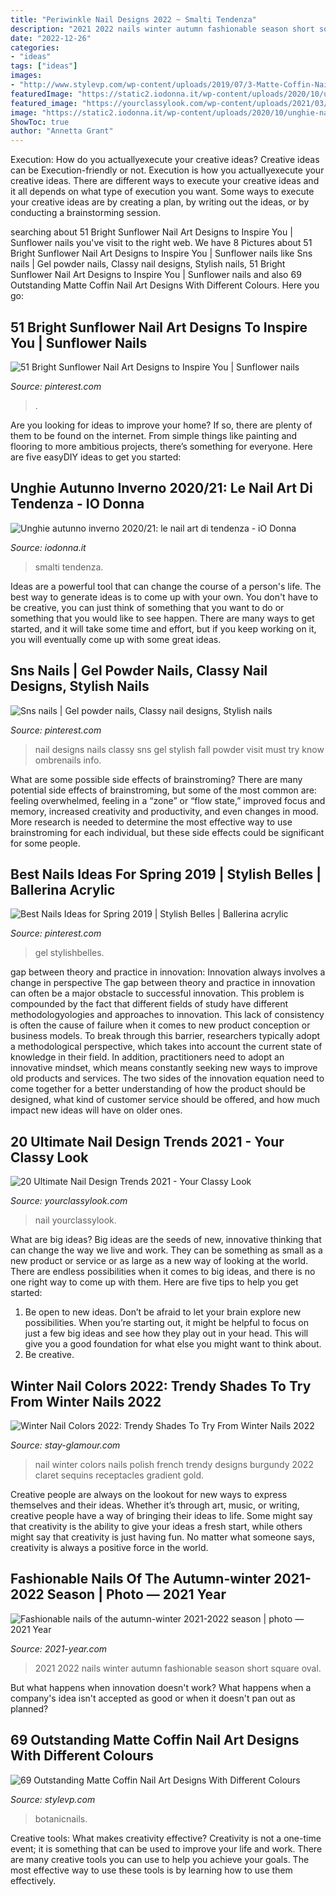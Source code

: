 ```yaml
---
title: "Periwinkle Nail Designs 2022 ~ Smalti Tendenza"
description: "2021 2022 nails winter autumn fashionable season short square oval"
date: "2022-12-26"
categories:
- "ideas"
tags: ["ideas"]
images:
- "http://www.stylevp.com/wp-content/uploads/2019/07/3-Matte-Coffin-Nail-Art-Designs.jpg"
featuredImage: "https://static2.iodonna.it/wp-content/uploads/2020/10/unghie-nail-art-autunno-inverno-2020-21.jpg?v=1594066"
featured_image: "https://yourclassylook.com/wp-content/uploads/2021/03/IMG_2707.jpg"
image: "https://static2.iodonna.it/wp-content/uploads/2020/10/unghie-nail-art-autunno-inverno-2020-21.jpg?v=1594066"
ShowToc: true
author: "Annetta Grant"
---
```



Execution: How do you actuallyexecute your creative ideas?
Creative ideas can be Execution-friendly or not. Execution is how you actuallyexecute your creative ideas. There are different ways to execute your creative ideas and it all depends on what type of execution you want. Some ways to execute your creative ideas are by creating a plan, by writing out the ideas, or by conducting a brainstorming session.

	

		
searching about 51 Bright Sunflower Nail Art Designs to Inspire You | Sunflower nails you've visit to the right web. We have 8 Pictures about 51 Bright Sunflower Nail Art Designs to Inspire You | Sunflower nails like Sns nails | Gel powder nails, Classy nail designs, Stylish nails, 51 Bright Sunflower Nail Art Designs to Inspire You | Sunflower nails and also 69 Outstanding Matte Coffin Nail Art Designs With Different Colours. Here you go:
		
    
## 51 Bright Sunflower Nail Art Designs To Inspire You | Sunflower Nails

<img loading=lazy src="https://i.pinimg.com/736x/ae/b7/20/aeb72086c77f7c76fc00dc94ef3b9cfb.jpg" onerror="this.onerror=null;this.src='https://tse1.mm.bing.net/th?id=OIP.HEeeyotAFftWZHfAZNmCnAHaJu&amp;pid=15.1';" alt="51 Bright Sunflower Nail Art Designs to Inspire You | Sunflower nails">

_Source: pinterest.com_

>. 

	

Are you looking for ideas to improve your home? If so, there are plenty of them to be found on the internet. From simple things like painting and flooring to more ambitious projects, there’s something for everyone. Here are five easyDIY ideas to get you started: 

    
## Unghie Autunno Inverno 2020/21: Le Nail Art Di Tendenza - IO Donna

<img loading=lazy src="https://static2.iodonna.it/wp-content/uploads/2020/10/unghie-nail-art-autunno-inverno-2020-21.jpg?v=1594066" onerror="this.onerror=null;this.src='https://tse4.mm.bing.net/th?id=OIP.4SDMQRNpqm5fgegoUXMTGAHaEk&amp;pid=15.1';" alt="Unghie autunno inverno 2020/21: le nail art di tendenza - iO Donna">

_Source: iodonna.it_

>smalti tendenza. 

	

Ideas are a powerful tool that can change the course of a person's life. The best way to generate ideas is to come up with your own. You don't have to be creative, you can just think of something that you want to do or something that you would like to see happen. There are many ways to get started, and it will take some time and effort, but if you keep working on it, you will eventually come up with some great ideas.

    
## Sns Nails | Gel Powder Nails, Classy Nail Designs, Stylish Nails

<img loading=lazy src="https://i.pinimg.com/736x/09/fa/bd/09fabd253c9afabe349124818c7acda8.jpg" onerror="this.onerror=null;this.src='https://tse2.mm.bing.net/th?id=OIP.hqg-MsfU0QCxTz84YOyTxQHaNK&amp;pid=15.1';" alt="Sns nails | Gel powder nails, Classy nail designs, Stylish nails">

_Source: pinterest.com_

>nail designs nails classy sns gel stylish fall powder visit must try know ombrenails info. 

	

What are some possible side effects of brainstroming?
There are many potential side effects of brainstroming, but some of the most common are: feeling overwhelmed, feeling in a “zone” or “flow state,” improved focus and memory, increased creativity and productivity, and even changes in mood. More research is needed to determine the most effective way to use brainstroming for each individual, but these side effects could be significant for some people.

    
## Best Nails Ideas For Spring 2019 | Stylish Belles | Ballerina Acrylic

<img loading=lazy src="https://i.pinimg.com/736x/d4/a4/5a/d4a45a996bce7a23b05c11b76da1e8b1.jpg" onerror="this.onerror=null;this.src='https://tse4.mm.bing.net/th?id=OIP.hgpXAnk18nfIU6-WzL5fTQHaJQ&amp;pid=15.1';" alt="Best Nails Ideas for Spring 2019 | Stylish Belles | Ballerina acrylic">

_Source: pinterest.com_

>gel stylishbelles. 

	

gap between theory and practice in innovation: Innovation always involves a change in perspective
The gap between theory and practice in innovation can often be a major obstacle to successful innovation. This problem is compounded by the fact that different fields of study have different methodologyologies and approaches to innovation. This lack of consistency is often the cause of failure when it comes to new product conception or business models. To break through this barrier, researchers typically adopt a methodological perspective, which takes into account the current state of knowledge in their field. In addition, practitioners need to adopt an innovative mindset, which means constantly seeking new ways to improve old products and services. The two sides of the innovation equation need to come together for a better understanding of how the product should be designed, what kind of customer service should be offered, and how much impact new ideas will have on older ones.

    
## 20 Ultimate Nail Design Trends 2021 - Your Classy Look

<img loading=lazy src="https://yourclassylook.com/wp-content/uploads/2021/03/IMG_2707.jpg" onerror="this.onerror=null;this.src='https://tse2.mm.bing.net/th?id=OIP.lcycNZWU6FDajUu0kixggQHaLG&amp;pid=15.1';" alt="20 Ultimate Nail Design Trends 2021 - Your Classy Look">

_Source: yourclassylook.com_

>nail yourclassylook. 

	

What are big ideas?
Big ideas are the seeds of new, innovative thinking that can change the way we live and work. They can be something as small as a new product or service or as large as a new way of looking at the world. There are endless possibilities when it comes to big ideas, and there is no one right way to come up with them. Here are five tips to help you get started: 
1. Be open to new ideas. Don’t be afraid to let your brain explore new possibilities. When you’re starting out, it might be helpful to focus on just a few big ideas and see how they play out in your head. This will give you a good foundation for what else you might want to think about. 
2. Be creative.

    
## Winter Nail Colors 2022: Trendy Shades To Try From Winter Nails 2022

<img loading=lazy src="https://stay-glamour.com/wp-content/uploads/2017/07/winter-nail-colors-winter-nail-polish-colors-nail-art-winter-burgundy.jpg" onerror="this.onerror=null;this.src='https://tse1.mm.bing.net/th?id=OIP.6kkLiw7qGECLhJEEVFu8TAHaC7&amp;pid=15.1';" alt="Winter Nail Colors 2022: Trendy Shades To Try From Winter Nails 2022">

_Source: stay-glamour.com_

>nail winter colors nails polish french trendy designs burgundy 2022 claret sequins receptacles gradient gold. 

	

Creative people are always on the lookout for new ways to express themselves and their ideas. Whether it’s through art, music, or writing, creative people have a way of bringing their ideas to life. Some might say that creativity is the ability to give your ideas a fresh start, while others might say that creativity is just having fun. No matter what someone says, creativity is always a positive force in the world.

    
## Fashionable Nails Of The Autumn-winter 2021-2022 Season | Photo — 2021 Year

<img loading=lazy src="https://2021-year.com/wp-content/uploads/2021/01/modnie-nogti-sezona-a6b7.jpg" onerror="this.onerror=null;this.src='https://tse1.mm.bing.net/th?id=OIP.gO1Eb3MaeXn44TFVpU-6RQHaHa&amp;pid=15.1';" alt="Fashionable nails of the autumn-winter 2021-2022 season | photo — 2021 Year">

_Source: 2021-year.com_

>2021 2022 nails winter autumn fashionable season short square oval. 

	

But what happens when innovation doesn't work? What happens when a company's idea isn't accepted as good or when it doesn't pan out as planned?

    
## 69 Outstanding Matte Coffin Nail Art Designs With Different Colours

<img loading=lazy src="http://www.stylevp.com/wp-content/uploads/2019/07/3-Matte-Coffin-Nail-Art-Designs.jpg" onerror="this.onerror=null;this.src='https://tse4.mm.bing.net/th?id=OIP.eMoJeuXJIgnkXOI6HAMcYgHaJQ&amp;pid=15.1';" alt="69 Outstanding Matte Coffin Nail Art Designs With Different Colours">

_Source: stylevp.com_

>botanicnails. 

	

Creative tools: What makes creativity effective?
Creativity is not a one-time event; it is something that can be used to improve your life and work. There are many creative tools you can use to help you achieve your goals. The most effective way to use these tools is by learning how to use them effectively.

